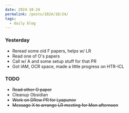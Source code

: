 ```yaml
---
date: 2024-10-24
permalink: /posts/2024/10/24/
tags:
  - daily blog
---
```


### Yesterday
- Reread some old F papers, helps w/ LR
- Read one of O's papers
- Call w/ A and some setup stuff for that PR
- Got IAM, OCR space, made a little progress on HTR-ICL

### TODO
- ~~Read other O paper~~
- Cleanup Obsidian
- ~~Work on DRew PR for Lyapunov~~
- ~~Message X to arrange LR meeting for Mon afternoon~~

